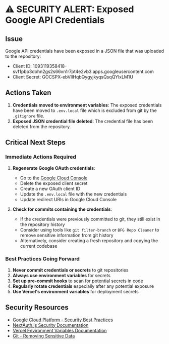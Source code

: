# ⚠️ SECURITY ALERT: Exposed Google API Credentials

## Issue

Google API credentials have been exposed in a JSON file that was uploaded to the repository:
- Client ID: 1093119358418-svf1pbp3dohn2gs2s66vn1r7pt4e2vb3.apps.googleusercontent.com
- Client Secret: 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

## Actions Taken

1. **Credentials moved to environment variables**: The exposed credentials have been moved to `.env.local` file which is excluded from git by the `.gitignore` file.
2. **Exposed JSON credential file deleted**: The credential file has been deleted from the repository.

## Critical Next Steps

### Immediate Actions Required

1. **Regenerate Google OAuth credentials**:
   - Go to the [Google Cloud Console](https://console.cloud.google.com/apis/credentials)
   - Delete the exposed client secret
   - Create a new OAuth client ID
   - Update the `.env.local` file with the new credentials
   - Update redirect URIs in Google Cloud Console

2. **Check for commits containing the credentials**:
   - If the credentials were previously committed to git, they still exist in the repository history
   - Consider using tools like `git filter-branch` or `BFG Repo Cleaner` to remove sensitive information from git history
   - Alternatively, consider creating a fresh repository and copying the current codebase

### Best Practices Going Forward

1. **Never commit credentials or secrets** to git repositories
2. **Always use environment variables** for secrets
3. **Set up pre-commit hooks** to scan for potential secrets in code
4. **Regularly rotate credentials** especially after any potential exposure
5. **Use Vercel's environment variables** for deployment secrets

## Security Resources

- [Google Cloud Platform - Security Best Practices](https://cloud.google.com/docs/security/best-practices)
- [NextAuth.js Security Documentation](https://next-auth.js.org/security)
- [Vercel Environment Variables Documentation](https://vercel.com/docs/concepts/projects/environment-variables)
- [Git - Removing Sensitive Data](https://docs.github.com/en/authentication/keeping-your-account-and-data-secure/removing-sensitive-data-from-a-repository) 